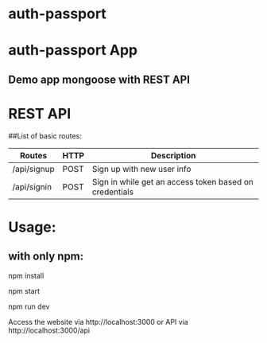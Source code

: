 # auth-passport

# auth-passport App

## Demo app mongoose with REST API

# REST API

##List of basic routes:


| Routes | HTTP | Description |
| --------------- | ------------- | --------------------------- |
| /api/signup | POST | Sign up with new user info |
| /api/signin | POST | Sign in while get an access token based on credentials |


# Usage:

## with only npm:

npm install

npm start

npm run dev

Access the website via http://localhost:3000 or API via http://localhost:3000/api